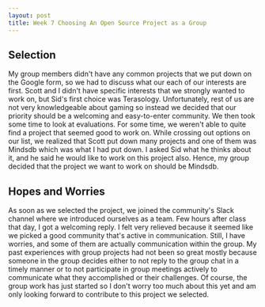 ```yaml
---
layout: post
title: Week 7 Choosing An Open Source Project as a Group
---
```


## Selection
My group members didn't have any common projects that we put down on the Google form, so we had to discuss what our each of our interests are first. Scott and I didn't have specific interests that we strongly wanted to work on, but Sid's first choice was Terasology. Unfortunately, rest of us are not very knowledgeable about gaming so instead we decided that our priority should be a welcoming and easy-to-enter community. <!--more--> We then took some time to look at evaluations. For some time, we weren't able to quite find a project that seemed good to work on. While crossing out options on our list, we realized that Scott put down many projects and one of them was Mindsdb which was what I had put down. I asked Sid what he thinks about it, and he said he would like to work on this project also. Hence, my group decided that the project we want to work on should be Mindsdb.

## Hopes and Worries
As soon as we selected the project, we joined the community's Slack channel where we introduced ourselves as a team. Few hours after class that day, I got a welcoming reply. I felt very relieved because it seemed like we picked a good community that's active in communication. Still, I have worries, and some of them are actually communication within the group. My past experiences with group projects had not been so great mostly because someone in the group decides either to not reply to the group chat in a timely manner or to not participate in group meetings actively to communicate what they accomplished or their challenges. Of course, the group work has just started so I don't worry too much about this yet and am only looking forward to contribute to this project we selected.